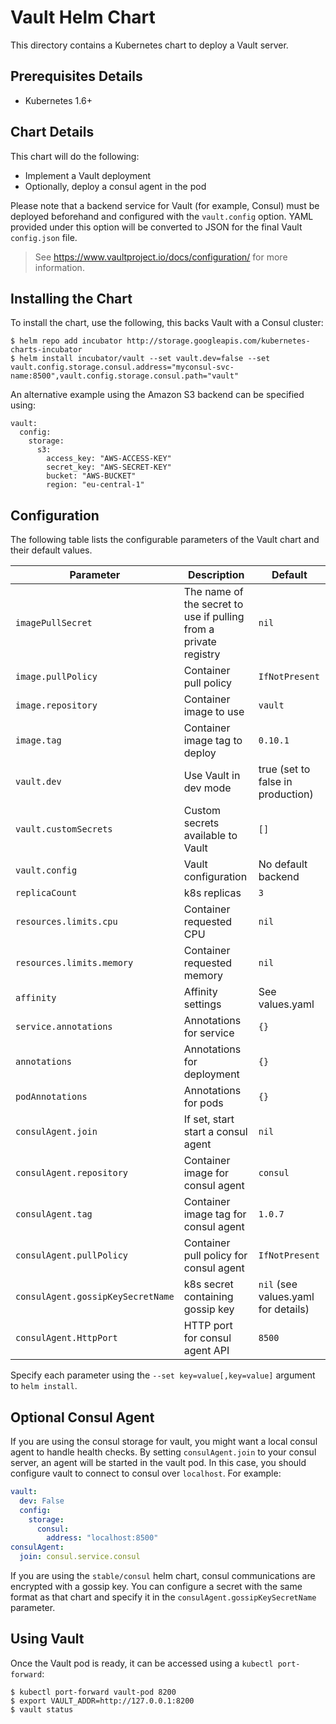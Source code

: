 # Vault Helm Chart

This directory contains a Kubernetes chart to deploy a Vault server.

## Prerequisites Details

* Kubernetes 1.6+

## Chart Details

This chart will do the following:

* Implement a Vault deployment
* Optionally, deploy a consul agent in the pod

Please note that a backend service for Vault (for example, Consul) must
be deployed beforehand and configured with the `vault.config` option. YAML
provided under this option will be converted to JSON for the final Vault
`config.json` file.

> See https://www.vaultproject.io/docs/configuration/ for more information.

## Installing the Chart

To install the chart, use the following, this backs Vault with a Consul cluster:

```console
$ helm repo add incubator http://storage.googleapis.com/kubernetes-charts-incubator
$ helm install incubator/vault --set vault.dev=false --set vault.config.storage.consul.address="myconsul-svc-name:8500",vault.config.storage.consul.path="vault"
```

An alternative example using the Amazon S3 backend can be specified using:

```
vault:
  config:
    storage:
      s3:
        access_key: "AWS-ACCESS-KEY"
        secret_key: "AWS-SECRET-KEY"
        bucket: "AWS-BUCKET"
        region: "eu-central-1"
```

## Configuration

The following table lists the configurable parameters of the Vault chart and their default values.

|             Parameter             |              Description                 |               Default               |
|-----------------------------------|------------------------------------------|-------------------------------------|
| `imagePullSecret`                 | The name of the secret to use if pulling from a private registry | `nil`       |
| `image.pullPolicy`                | Container pull policy                    | `IfNotPresent`                      |
| `image.repository`                | Container image to use                   | `vault`                             |
| `image.tag`                       | Container image tag to deploy            | `0.10.1`                            |
| `vault.dev`                       | Use Vault in dev mode                    | true (set to false in production)   |
| `vault.customSecrets`             | Custom secrets available to Vault        | `[]`                                |
| `vault.config`                    | Vault configuration                      | No default backend                  |
| `replicaCount`                    | k8s replicas                             | `3`                                 |
| `resources.limits.cpu`            | Container requested CPU                  | `nil`                               |
| `resources.limits.memory`         | Container requested memory               | `nil`                               |
| `affinity`                        | Affinity settings                        | See values.yaml                     |
| `service.annotations`             | Annotations for service                  | `{}`                                |
| `annotations`                     | Annotations for deployment               | `{}`                                |
| `podAnnotations`                  | Annotations for pods                     | `{}`                                |
| `consulAgent.join`                | If set, start start a consul agent       | `nil`                               |
| `consulAgent.repository`          | Container image for consul agent         | `consul`                            |
| `consulAgent.tag`                 | Container image tag for consul agent     | `1.0.7`                             |
| `consulAgent.pullPolicy`          | Container pull policy for consul agent   | `IfNotPresent`                      |
| `consulAgent.gossipKeySecretName` | k8s secret containing gossip key         | `nil` (see values.yaml for details) |
| `consulAgent.HttpPort`            | HTTP port for consul agent API           | `8500`                              |

Specify each parameter using the `--set key=value[,key=value]` argument to `helm install`.

## Optional Consul Agent

If you are using the consul storage for vault, you might want a local
consul agent to handle health checks.  By setting `consulAgent.join`
to your consul server, an agent will be started in the vault pod.  In
this case, you should configure vault to connect to consul over
`localhost`.  For example:

```yaml
vault:
  dev: False
  config:
    storage:
      consul:
        address: "localhost:8500"
consulAgent:
  join: consul.service.consul
```

If you are using the `stable/consul` helm chart, consul communications
are encrypted with a gossip key.  You can configure a secret with the
same format as that chart and specify it in the
`consulAgent.gossipKeySecretName` parameter.

## Using Vault

Once the Vault pod is ready, it can be accessed using a `kubectl
port-forward`:

```console
$ kubectl port-forward vault-pod 8200
$ export VAULT_ADDR=http://127.0.0.1:8200
$ vault status
```
